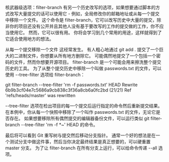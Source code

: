 核武器级选项：filter-branch
有另一个历史改写的选项，如果想要通过脚本的方式改写大量提交的话可以使用它 - 例如，全局修改你的邮箱地址或从每一个提交中移除一个文件。 
这个命令是 filter-branch，它可以改写历史中大量的提交，除非你的项目还没有公开并且其他人没有基于要改写的工作的提交做的工作，你不应当使用它。 
然而，它可以很有用。 你将会学习到几个常用的用途，这样就得到了它适合使用地方的想法。

从每一个提交移除一个文件
这经常发生。 有人粗心地通过 git add . 提交了一个巨大的二进制文件，你想要从所有地方删除它。 可能偶然地提交了一个包括一个密码的文件，然而你想要开源项目。 
filter-branch 是一个可能会用来擦洗整个提交历史的工具。 为了从整个提交历史中移除一个叫做 passwords.txt 的文件，可以使用 --tree-filter 选项给 filter-branch：

git filter-branch --tree-filter 'rm -f passwords.txt' HEAD
Rewrite 6b9b3cf04e7c5686a9cb838c3f36a8cb6a0fc2bd (21/21)
Ref 'refs/heads/master' was rewritten

--tree-filter 选项在检出项目的每一个提交后运行指定的命令然后重新提交结果。 在本例中，你从每一个快照中移除了一个叫作 passwords.txt 的文件，无论它是否存在。 
如果想要移除所有偶然提交的编辑器备份文件，可以运行类似 git filter-branch --tree-filter 'rm -f *~' HEAD 的命令。

最后将可以看到 Git 重写树与提交然后移动分支指针。 通常一个好的想法是在一个测试分支中做这件事，然后当你决定最终结果是真正想要的，可以硬重置 master 分支。 为了让 filter-branch 在所有分支上运行，可以给命令传递 --all 选项。